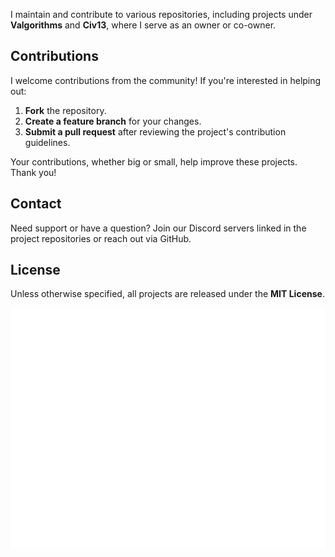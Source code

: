 I maintain and contribute to various repositories, including projects under **Valgorithms** and **Civ13**, where I serve as an owner or co-owner.

## Contributions
I welcome contributions from the community! If you're interested in helping out:
1. **Fork** the repository.
2. **Create a feature branch** for your changes.
3. **Submit a pull request** after reviewing the project's contribution guidelines.

Your contributions, whether big or small, help improve these projects. Thank you!

## Contact
Need support or have a question? Join our Discord servers linked in the project repositories or reach out via GitHub.

## License
Unless otherwise specified, all projects are released under the **MIT License**.

![Metrics](/github-metrics.svg)
